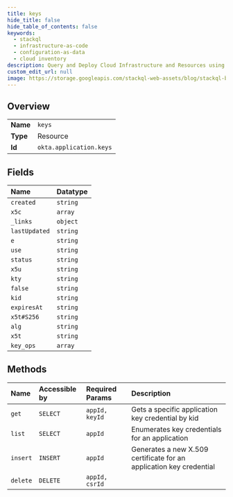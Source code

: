 ```yaml
---
title: keys
hide_title: false
hide_table_of_contents: false
keywords:
  - stackql
  - infrastructure-as-code
  - configuration-as-data
  - cloud inventory
description: Query and Deploy Cloud Infrastructure and Resources using SQL
custom_edit_url: null
image: https://storage.googleapis.com/stackql-web-assets/blog/stackql-blog-post-featured-image.png
---
```

  
    

## Overview
<table><tbody>
<tr><td><b>Name</b></td><td><code>keys</code></td></tr>
<tr><td><b>Type</b></td><td>Resource</td></tr>
<tr><td><b>Id</b></td><td><code>okta.application.keys</code></td></tr>
</tbody></table>

## Fields
| Name | Datatype |
|:-----|:---------|
| `created` | `string` |
| `x5c` | `array` |
| `_links` | `object` |
| `lastUpdated` | `string` |
| `e` | `string` |
| `use` | `string` |
| `status` | `string` |
| `x5u` | `string` |
| `kty` | `string` |
| `false` | `string` |
| `kid` | `string` |
| `expiresAt` | `string` |
| `x5t#S256` | `string` |
| `alg` | `string` |
| `x5t` | `string` |
| `key_ops` | `array` |
## Methods
| Name | Accessible by | Required Params | Description |
|:-----|:--------------|:----------------|:------------|
| `get` | `SELECT` | `appId, keyId` | Gets a specific application key credential by kid |
| `list` | `SELECT` | `appId` | Enumerates key credentials for an application |
| `insert` | `INSERT` | `appId` | Generates a new X.509 certificate for an application key credential |
| `delete` | `DELETE` | `appId, csrId` |  |
